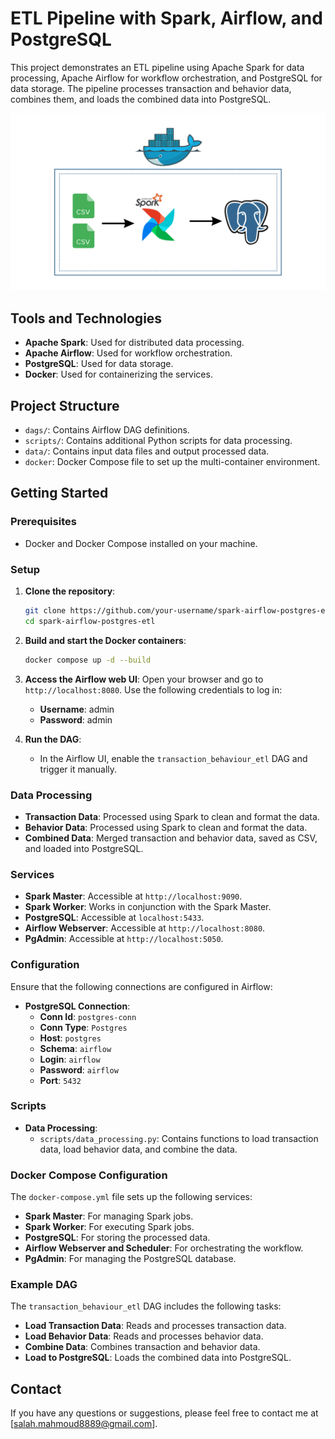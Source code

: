 # ETL Pipeline with Spark, Airflow, and PostgreSQL

This project demonstrates an ETL pipeline using Apache Spark for data processing, Apache Airflow for workflow orchestration, and PostgreSQL for data storage. The pipeline processes transaction and behavior data, combines them, and loads the combined data into PostgreSQL.

![Tools](Tools.png)


## Tools and Technologies

- **Apache Spark**: Used for distributed data processing.
- **Apache Airflow**: Used for workflow orchestration.
- **PostgreSQL**: Used for data storage.
- **Docker**: Used for containerizing the services.

## Project Structure

- `dags/`: Contains Airflow DAG definitions.
- `scripts/`: Contains additional Python scripts for data processing.
- `data/`: Contains input data files and output processed data.
- `docker`: Docker Compose file to set up the multi-container environment.

## Getting Started

### Prerequisites

- Docker and Docker Compose installed on your machine.

### Setup

1. **Clone the repository**:
    ```sh
    git clone https://github.com/your-username/spark-airflow-postgres-etl.git
    cd spark-airflow-postgres-etl
    ```

2. **Build and start the Docker containers**:
    ```sh
    docker compose up -d --build
    ```

3. **Access the Airflow web UI**:
    Open your browser and go to `http://localhost:8080`. Use the following credentials to log in:
    - **Username**: admin
    - **Password**: admin

4. **Run the DAG**:
    - In the Airflow UI, enable the `transaction_behaviour_etl` DAG and trigger it manually.

### Data Processing

- **Transaction Data**: Processed using Spark to clean and format the data.
- **Behavior Data**: Processed using Spark to clean and format the data.
- **Combined Data**: Merged transaction and behavior data, saved as CSV, and loaded into PostgreSQL.

### Services

- **Spark Master**: Accessible at `http://localhost:9090`.
- **Spark Worker**: Works in conjunction with the Spark Master.
- **PostgreSQL**: Accessible at `localhost:5433`.
- **Airflow Webserver**: Accessible at `http://localhost:8080`.
- **PgAdmin**: Accessible at `http://localhost:5050`.

### Configuration

Ensure that the following connections are configured in Airflow:

- **PostgreSQL Connection**:
  - **Conn Id**: `postgres-conn`
  - **Conn Type**: `Postgres`
  - **Host**: `postgres`
  - **Schema**: `airflow`
  - **Login**: `airflow`
  - **Password**: `airflow`
  - **Port**: `5432`

### Scripts

- **Data Processing**:
  - `scripts/data_processing.py`: Contains functions to load transaction data, load behavior data, and combine the data.

### Docker Compose Configuration

The `docker-compose.yml` file sets up the following services:
- **Spark Master**: For managing Spark jobs.
- **Spark Worker**: For executing Spark jobs.
- **PostgreSQL**: For storing the processed data.
- **Airflow Webserver and Scheduler**: For orchestrating the workflow.
- **PgAdmin**: For managing the PostgreSQL database.

### Example DAG

The `transaction_behaviour_etl` DAG includes the following tasks:
- **Load Transaction Data**: Reads and processes transaction data.
- **Load Behavior Data**: Reads and processes behavior data.
- **Combine Data**: Combines transaction and behavior data.
- **Load to PostgreSQL**: Loads the combined data into PostgreSQL.


## Contact

If you have any questions or suggestions, please feel free to contact me at [salah.mahmoud8889@gmail.com].

